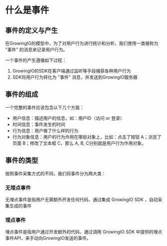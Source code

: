 # 什么是事件

## 事件的定义与产生

在GrowingIO的模型中，为了对用户行为进行统计和分析，我们使用一类被称为 "事件" 的消息来记录用户行为。

一个事件的产生遵循如下过程：

1. GrowingIO的SDK在客户端通过监听等手段捕获各种用户行为
2. SDK将用户行为转化为 "事件" 消息，并发送到GrowingIO服务器

## 事件的组成

一个完整的事件应该包含以下几个方面：

* 用户信息：描述用户的信息，如：用户ID（访问 or 登录）
* 时间信息：事件发生的时间
* 行为信息：用户做了什么样的行为
* 行为对象信息：用户的行为作用在哪些对象上，比如：点击了按钮 A；浏览了页面 B；修改了文本框 C，那么 A, B, C分别就是用户行为作用对象。

## 事件的类型

按照事件采集方式的不同，我们将事件分为两大类：

### 无埋点事件

无埋点事件是指用户无需额外开发任何代码，通过集成 GrowingIO SDK ，自动采集生成的事件

### 埋点事件

埋点事件是指用户通过开发额外的代码，通过调用 GrowingIO SDK 中提供的埋点事件API，来手动向GrowingIO发送的事件。



